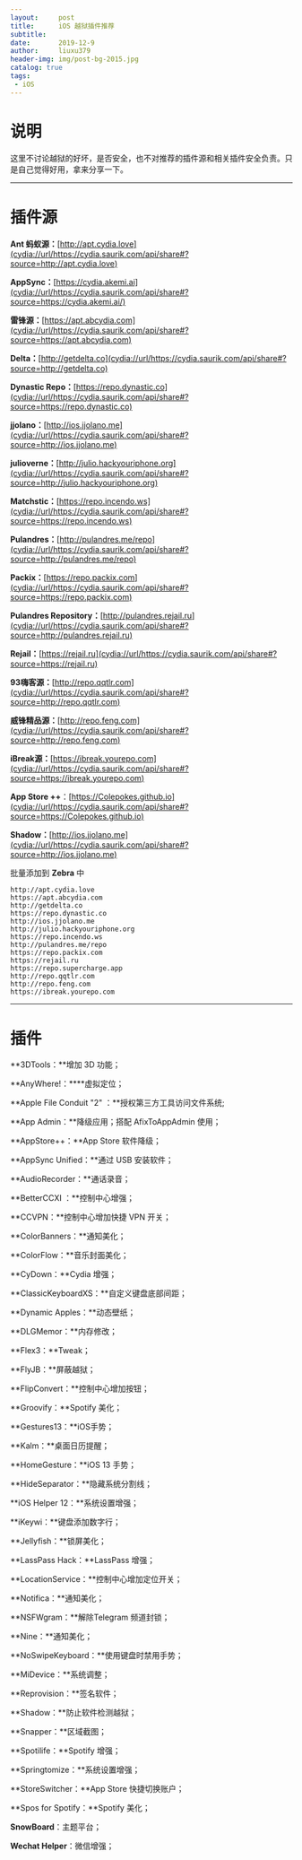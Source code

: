 ```yaml
---
layout:     post
title:      iOS 越狱插件推荐
subtitle:   
date:       2019-12-9
author:     liuxu379
header-img: img/post-bg-2015.jpg
catalog: true
tags:
 - iOS
---
```






# 说明

这里不讨论越狱的好坏，是否安全，也不对推荐的插件源和相关插件安全负责。只是自己觉得好用，拿来分享一下。

***



# 插件源

**Ant 蚂蚁源：**[http://apt.cydia.love](cydia://url/https://cydia.saurik.com/api/share#?source=http://apt.cydia.love)

**AppSync：**[https://cydia.akemi.ai](cydia://url/https://cydia.saurik.com/api/share#?source=https://cydia.akemi.ai/)

**雷锋源：**[https://apt.abcydia.com](cydia://url/https://cydia.saurik.com/api/share#?source=https://apt.abcydia.com)

**Delta：**[http://getdelta.co](cydia://url/https://cydia.saurik.com/api/share#?source=http://getdelta.co)

**Dynastic Repo：**[https://repo.dynastic.co](cydia://url/https://cydia.saurik.com/api/share#?source=https://repo.dynastic.co)

**jjolano：**[http://ios.jjolano.me](cydia://url/https://cydia.saurik.com/api/share#?source=http://ios.jjolano.me)

**julioverne：**[http://julio.hackyouriphone.org](cydia://url/https://cydia.saurik.com/api/share#?source=http://julio.hackyouriphone.org)

**Matchstic：**[https://repo.incendo.ws](cydia://url/https://cydia.saurik.com/api/share#?source=https://repo.incendo.ws)

**Pulandres：**[http://pulandres.me/repo](cydia://url/https://cydia.saurik.com/api/share#?source=http://pulandres.me/repo)

**Packix：**[https://repo.packix.com](cydia://url/https://cydia.saurik.com/api/share#?source=https://repo.packix.com)

**Pulandres Repository：**[http://pulandres.rejail.ru](cydia://url/https://cydia.saurik.com/api/share#?source=http://pulandres.rejail.ru)

**Rejail：**[https://rejail.ru](cydia://url/https://cydia.saurik.com/api/share#?source=https://rejail.ru)

**93嗨客源：**[http://repo.qqtlr.com](cydia://url/https://cydia.saurik.com/api/share#?source=http://repo.qqtlr.com)

**威锋精品源：**[http://repo.feng.com](cydia://url/https://cydia.saurik.com/api/share#?source=http://repo.feng.com)

**iBreak源：**[https://ibreak.yourepo.com](cydia://url/https://cydia.saurik.com/api/share#?source=https://ibreak.yourepo.com)

**App Store ++**：[https://Colepokes.github.io](cydia://url/https://cydia.saurik.com/api/share#?source=https://Colepokes.github.io)

**Shadow：**[http://ios.jjolano.me](cydia://url/https://cydia.saurik.com/api/share#?source=http://ios.jjolano.me)



批量添加到 **Zebra** 中
```
http://apt.cydia.love
https://apt.abcydia.com
http://getdelta.co
https://repo.dynastic.co
http://ios.jjolano.me
http://julio.hackyouriphone.org
https://repo.incendo.ws
http://pulandres.me/repo
https://repo.packix.com
https://rejail.ru
https://repo.supercharge.app
http://repo.qqtlr.com
http://repo.feng.com
https://ibreak.yourepo.com
```

***



# 插件

**3DTools：**增加 3D 功能；

**AnyWhere!：****虚拟定位；

**Apple File Conduit "2" ：**授权第三方工具访问文件系统;

**App Admin：**降级应用；搭配 AfixToAppAdmin 使用；

**AppStore++：**App Store 软件降级；

**AppSync Unified：**通过 USB 安装软件；

**AudioRecorder：**通话录音；

**BetterCCXI ：**控制中心增强；

**CCVPN：**控制中心增加快捷 VPN 开关；

**ColorBanners：**通知美化；

**ColorFlow：**音乐封面美化；

**CyDown：**Cydia 增强；

**ClassicKeyboardXS：**自定义键盘底部间距；

**Dynamic Apples：**动态壁纸；

**DLGMemor：**内存修改；

**Flex3：**Tweak；

**FlyJB：**屏蔽越狱；

**FlipConvert：**控制中心增加按钮；

**Groovify：**Spotify 美化；

**Gestures13：**iOS手势；

**Kalm：**桌面日历提醒；

**HomeGesture：**iOS 13 手势；

**HideSeparator：**隐藏系统分割线；

**iOS Helper 12：**系统设置增强；

**iKeywi：**键盘添加数字行；

**Jellyfish：**锁屏美化；

**LassPass Hack：**LassPass 增强；

**LocationService：**控制中心增加定位开关；

**Notifica：**通知美化；

**NSFWgram：**解除Telegram 频道封锁；

**Nine：**通知美化；

**NoSwipeKeyboard：**使用键盘时禁用手势；

**MiDevice：**系统调整；

**Reprovision：**签名软件；

**Shadow：**防止软件检测越狱；

**Snapper：**区域截图；

**Spotilife：**Spotify 增强；

**Springtomize：**系统设置增强；

**StoreSwitcher：**App Store 快捷切换账户；

**Spos for Spotify：**Spotify 美化；

**SnowBoard**：主题平台；

**Wechat Helper**：微信增强；
